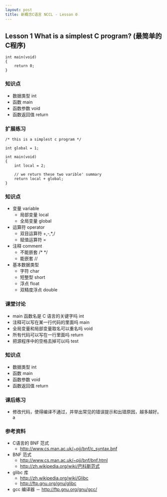 ```yaml
---
layout: post
title: 新概念C语言 NCCL - Lesson 0
---
```



## Lesson 1 What is a simplest C program? (最简单的C程序)
	int main(void)
	{
		return 0;
	}

### 知识点
* 数据类型 int 
* 函数 main 
* 函数参数 void 
* 函数返回值 return

### 扩展练习

	/* this is a simplest c program */

	int global = 1;

	int main(void)
	{
		int local = 2;

		// we return these two varible' summary 
		return local + global;
	}
	
### 知识点
* 变量 variable
	- 局部变量 local
	- 全局变量 global
* 运算符 operator
	- 双目运算符 +,-,*,/
	- 赋值运算符 =
* 注释 comment 
	- 不能嵌套 /* */
	- 能嵌套 //
* 基本数据类型 
	- 字符 char
	- 短整型 short
	- 浮点 float 
	- 双精度浮点 double 

### 课堂讨论
* main 函数名是 C 语言的关键字吗 int 
* 注释可以写在某一行代码的里面吗 main 
* 全局变量和局部变量取名可以重名吗 void 
* 所有代码可以写在一行里面吗 return 
* 把源程序中的空格去掉可以吗 test 

### 知识点
* 数据类型 int 
* 函数 main 
* 函数参数 void 
* 函数返回值 return

### 课后练习
* 修改代码，使得编译不通过，并举出常见的错误提示和出错原因，越多越好。a 

### 参考资料
* C语言的 BNF 范式
	- <http://www.cs.man.ac.uk/~pjj/bnf/c_syntax.bnf>
* BNF 范式
	- <http://www.cs.man.ac.uk/~pjj/bnf/bnf.html>
	- <http://zh.wikipedia.org/wiki/巴科斯范式>
* glibc 库
	- <http://zh.wikipedia.org/wiki/Glibc>
	- <http://ftp.gnu.org/gnu/glibc>
* gcc 编译器
	－ <http://ftp.gnu.org/gnu/gcc/>

